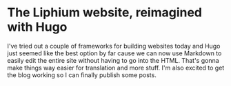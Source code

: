 # The Liphium website, reimagined with Hugo
I've tried out a couple of frameworks for building websites today and Hugo just seemed like the best option by far cause we can now use Markdown to easily edit the entire site without having to go into the HTML. That's gonna make things way easier for translation and more stuff. I'm also excited to get the blog working so I can finally publish some posts.

